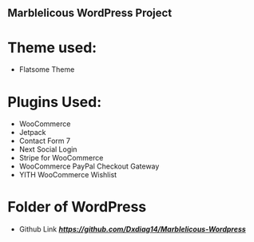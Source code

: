 ## Marblelicous WordPress Project

# Theme used:
* Flatsome Theme

# Plugins Used:
* WooCommerce
*  Jetpack
*  Contact Form 7 
*  Next Social Login
*  Stripe for WooCommerce 
*  WooCommerce PayPal Checkout Gateway
*  YITH WooCommerce Wishlist

# Folder of WordPress
* Github Link ***https://github.com/Dxdiag14/Marblelicous-Wordpress***
